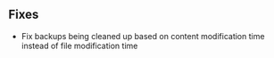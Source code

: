 ## Fixes

- Fix backups being cleaned up based on content modification time instead of file modification time

